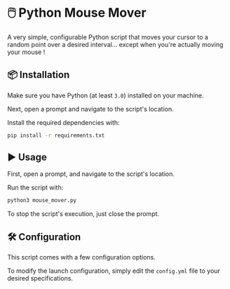# 🖱️ Python Mouse Mover

A very simple, configurable Python script that moves your cursor to a random point over a desired interval... except when you're actually moving your mouse !

## 📦 Installation

Make sure you have Python (at least `3.0`) installed on your machine.

Next, open a prompt and navigate to the script's location.

Install the required dependencies with:

```sh
pip install -r requirements.txt
```

## ▶️ Usage

First, open a prompt, and navigate to the script's location.

Run the script with:

```sh
python3 mouse_mover.py
```

To stop the script's execution, just close the prompt.

## 🛠️ Configuration

This script comes with a few configuration options.

To modify the launch configuration, simply edit the `config.yml` file to your desired specifications.
